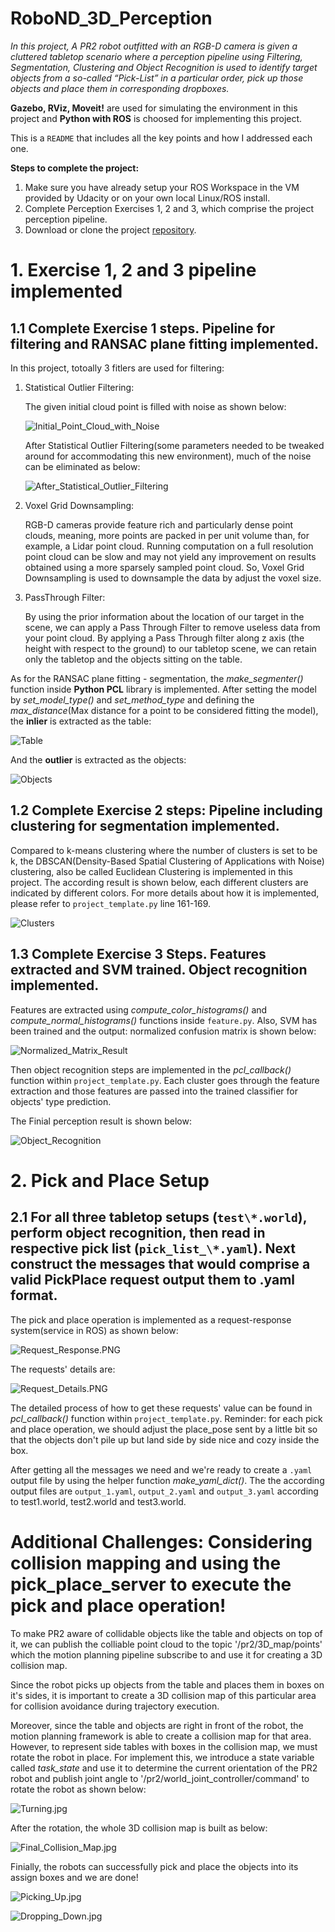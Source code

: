 # RoboND_3D_Perception
*In this project, A PR2 robot outfitted with an RGB-D camera is given a cluttered tabletop scenario where a perception pipeline using Filtering, Segmentation, Clustering and Object Recognition is used to identify target objects from a so-called “Pick-List” in a particular order, pick up those objects and place them in corresponding dropboxes.*

**Gazebo, RViz, Moveit!** are used for simulating the environment in this project and **Python with ROS** is choosed for implementing this project.

This is a `README` that includes all the key points and how I addressed each one.

**Steps to complete the project:**  


1. Make sure you have already setup your ROS Workspace in the VM provided by Udacity or on your own local Linux/ROS install.
2. Complete Perception Exercises 1, 2 and 3, which comprise the project perception pipeline.
3. Download or clone the project [repository](https://github.com/udacity/RoboND-Perception-Project).

# 1. Exercise 1, 2 and 3 pipeline implemented 
## 1.1 Complete Exercise 1 steps. Pipeline for filtering and RANSAC plane fitting implemented.
In this project, totoally 3 fitlers are used for filtering:
1. Statistical Outlier Filtering:

    The given initial cloud point is filled with noise as shown below:
    
    ![Initial_Point_Cloud_with_Noise](image/Initial_Point_Cloud_with_Noise.PNG)
    
    After Statistical Outlier Filtering(some parameters needed to be tweaked around for accommodating this new environment), much of the 
    noise can be eliminated as below:
    
    ![After_Statistical_Outlier_Filtering](image/After_Statistical_Outlier_Filtering.PNG)

2. Voxel Grid Downsampling:

    RGB-D cameras provide feature rich and particularly dense point clouds, meaning, more points are packed in per unit volume than, for
    example, a Lidar point cloud. Running computation on a full resolution point cloud can be slow and may not yield any improvement on
    results obtained using a more sparsely sampled point cloud. So, Voxel Grid Downsampling is used to downsample the data by adjust the 
    voxel size.

3. PassThrough Filter:

    By using the  prior information about the location of our target in the scene, we can apply a Pass Through Filter to remove useless     data from your point cloud. By applying a Pass Through filter along z axis (the height with respect to the ground) to our tabletop 
    scene, we can retain only the tabletop and the objects sitting on the table.

As for the RANSAC plane fitting - segmentation, the *make_segmenter()* function inside **Python PCL** library is implemented. After setting the model by *set_model_type()* and *set_method_type* and defining the *max_distance*(Max distance for a point to be considered fitting the model), the **inlier** is extracted as the table:

![Table](image/Table.jpg)

And the **outlier** is extracted as the objects:

![Objects](image/Objects.jpg)

## 1.2 Complete Exercise 2 steps: Pipeline including clustering for segmentation implemented.
Compared to k-means clustering where the number of clusters is set to be k, the DBSCAN(Density-Based Spatial Clustering of Applications with Noise) clustering, also be called Euclidean Clustering is implemented in this project. The according result is shown below, each different clusters are indicated by different colors. For more details about how it is implemented, please refer to `project_template.py` line 161-169.

![Clusters](image/Clusters.jpg)

## 1.3 Complete Exercise 3 Steps. Features extracted and SVM trained. Object recognition implemented.
Features are extracted using *compute_color_histograms()* and *compute_normal_histograms()* functions inside `feature.py`. Also, SVM has been trained and the output: normalized confusion matrix is shown below:

![Normalized_Matrix_Result](image/Normalized_Matrix_Result.jpg)

Then object recognition steps are implemented in the *pcl_callback()* function within `project_template.py`. Each cluster goes through the feature extraction and those features are passed into the trained classifier for objects' type prediction.

The Finial perception result is shown below:

![Object_Recognition](image/Object_Recognition.jpg)

# 2. Pick and Place Setup
## 2.1 For all three tabletop setups (`test\*.world`), perform object recognition, then read in respective pick list (`pick_list_\*.yaml`). Next construct the messages that would comprise a valid PickPlace request output them to .yaml format.
The pick and place operation is implemented as a request-response system(service in ROS) as shown below:

![Request_Response.PNG](image/Request_Response.PNG)

The requests' details are:

![Request_Details.PNG](image/Request_Details.PNG)

The detailed process of how to get these requests' value can be found in *pcl_callback()* function within `project_template.py`. Reminder: for each pick and place operation, we should adjust the place_pose sent by a little bit so that the objects don't pile up but land side by side nice and cozy inside the box.

After getting all the messages we need and we're ready to create a `.yaml` output file by using the helper function *make_yaml_dict()*. The the according output files are `output_1.yaml`, `output_2.yaml` and `output_3.yaml` according to test1.world, test2.world and test3.world.

# Additional Challenges: Considering collision mapping and using the pick_place_server to execute the pick and place operation!
To make PR2 aware of collidable objects like the table and objects on top of it, we can publish the colliable point cloud to the topic '/pr2/3D_map/points' which the motion planning pipeline subscribe to and use it for creating a 3D collision map.

Since the robot picks up objects from the table and places them in boxes on it's sides, it is important to create a 3D collision map of this particular area for collision avoidance during trajectory execution.

Moreover, since the table and objects are right in front of the robot, the motion planning framework is able to create a collision map for that area. However, to represent side tables with boxes in the collision map, we must rotate the robot in place. For implement this, we introduce a state variable called *task_state* and use it to determine the current orientation of the PR2 robot and publish joint angle to '/pr2/world_joint_controller/command' to rotate the robot as shown below:

![Turning.jpg](image/Turning.jpg)

After the rotation, the whole 3D collision map is built as below:

![Final_Collision_Map.jpg](image/Final_Collision_Map.jpg)

Finially, the robots can successfully pick and place the objects into its assign boxes and we are done!

![Picking_Up.jpg](image/Picking_Up.jpg)

![Dropping_Down.jpg](image/Dropping_Down.jpg)
